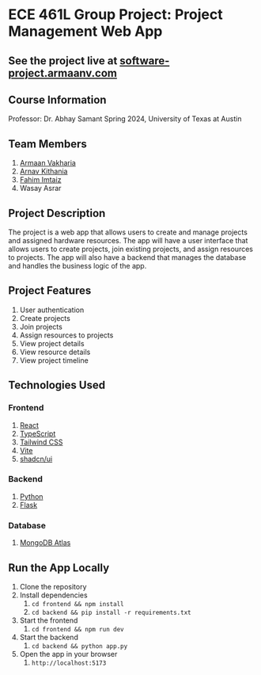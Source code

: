 # ECE 461L Group Project: Project Management Web App

## See the project live at [software-project.armaanv.com](https://software-project.armaanv.com)

## Course Information

Professor: Dr. Abhay Samant
Spring 2024, University of Texas at Austin

## Team Members

1. [Armaan Vakharia](https://github.com/armaan-v924)
2. [Arnav Kithania](https://github.com/arnav2503)
3. [Fahim Imtaiz](https://github.com/fahimquicklife8)
4. Wasay Asrar

## Project Description

The project is a web app that allows users to create and manage projects and assigned hardware resources. The app will have a user interface that allows users to create projects, join existing projects, and assign resources to projects. The app will also have a backend that manages the database and handles the business logic of the app.

## Project Features

1. User authentication
2. Create projects
3. Join projects
4. Assign resources to projects
5. View project details
6. View resource details
7. View project timeline

## Technologies Used

### Frontend

1. [React](https://reactjs.org/)
2. [TypeScript](https://www.typescriptlang.org/)
3. [Tailwind CSS](https://tailwindcss.com/)
4. [Vite](https://vitejs.dev/)
5. [shadcn/ui](https://ui.shadcn.com/)

### Backend

1. [Python](https://www.python.org/)
2. [Flask](https://flask.palletsprojects.com/)

### Database

1. [MongoDB Atlas](https://www.mongodb.com/)

## Run the App Locally

1. Clone the repository
2. Install dependencies
   1. `cd frontend && npm install`
   2. `cd backend && pip install -r requirements.txt`
3. Start the frontend
   1. `cd frontend && npm run dev`
4. Start the backend
   1. `cd backend && python app.py`
5. Open the app in your browser
   1. `http://localhost:5173`
